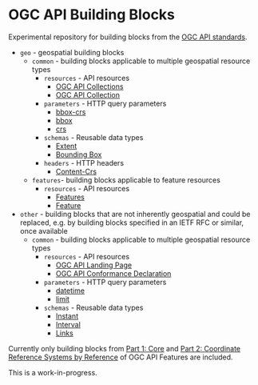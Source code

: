 # OGC API Building Blocks

Experimental repository for building blocks from the [OGC API standards](https://ogcapi.ogc.org).

* `geo` - geospatial building blocks
  * `common` - building blocks applicable to multiple geospatial resource types
    * `resources` - API resources
      * [OGC API Collections](geo/common/resources/collections.adoc)
      * [OGC API Collection](geo/common/resources/collection.adoc)
    * `parameters` - HTTP query parameters
      * [bbox-crs](geo/common/parameters/bbox-crs.adoc)
      * [bbox](geo/common/parameters/bbox.adoc)
      * [crs](geo/common/parameters/crs.adoc)
    * `schemas` - Reusable data types
      * [Extent](geo/common/schemas/extent.adoc)
      * [Bounding Box](geo/common/schemas/bbox.adoc)
    * `headers` - HTTP headers
      * [Content-Crs](geo/common/headers/content-crs.adoc)
  * `features`- building blocks applicable to feature resources
    * `resources` - API resources
      * [Features](geo/features/resources/features.adoc)
      * [Feature](geo/features/resources/feature.adoc)
* `other` - building blocks that are not inherently geospatial and could be replaced, e.g. by building blocks specified in an IETF RFC or similar, once available
  * `common` - building blocks applicable to multiple geospatial resource types
    * `resources` - API resources
      * [OGC API Landing Page](other/common/resources/landing-page.adoc)
      * [OGC API Conformance Declaration](other/common/resources/conformance-declaration.adoc)
    * `parameters` - HTTP query parameters
      * [datetime](other/common/parameters/datetime.adoc)
      * [limit](other/common/parameters/limit.adoc)
    * `schemas` - Reusable data types
      * [Instant](other/common/schemas/instant.adoc)
      * [Interval](other/common/schemas/interval.adoc)
      * [Links](other/common/schemas/link.adoc)

Currently only building blocks from [Part 1: Core](http://docs.ogc.org/DRAFTS/17-069r4.html) and [Part 2: Coordinate Reference Systems by Reference](https://docs.ogc.org/DRAFTS/18-058r1.html) of OGC API Features are included.

This is a work-in-progress.
